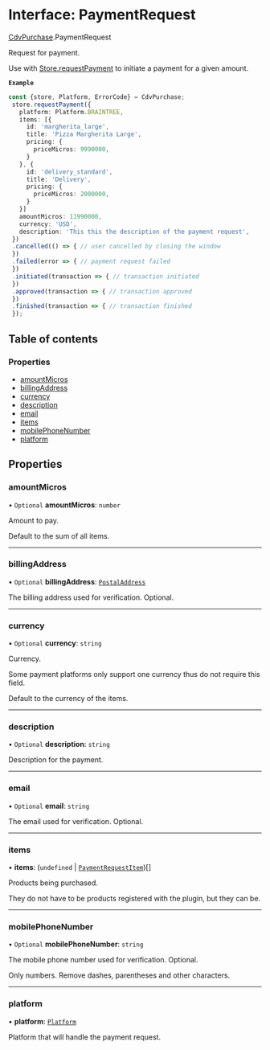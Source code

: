 # Interface: PaymentRequest

[CdvPurchase](../modules/CdvPurchase.md).PaymentRequest

Request for payment.

Use with [Store.requestPayment](../classes/CdvPurchase.Store.md#requestpayment) to initiate a payment for a given amount.

**`Example`**

```ts
const {store, Platform, ErrorCode} = CdvPurchase;
 store.requestPayment({
   platform: Platform.BRAINTREE,
   items: [{
     id: 'margherita_large',
     title: 'Pizza Margherita Large',
     pricing: {
       priceMicros: 9990000,
     }
   }, {
     id: 'delivery_standard',
     title: 'Delivery',
     pricing: {
       priceMicros: 2000000,
     }
   }]
   amountMicros: 11990000,
   currency: 'USD',
   description: 'This this the description of the payment request',
 })
 .cancelled(() => { // user cancelled by closing the window
 })
 .failed(error => { // payment request failed
 })
 .initiated(transaction => { // transaction initiated
 })
 .approved(transaction => { // transaction approved
 })
 .finished(transaction => { // transaction finished
 });
```

## Table of contents

### Properties

- [amountMicros](CdvPurchase.PaymentRequest.md#amountmicros)
- [billingAddress](CdvPurchase.PaymentRequest.md#billingaddress)
- [currency](CdvPurchase.PaymentRequest.md#currency)
- [description](CdvPurchase.PaymentRequest.md#description)
- [email](CdvPurchase.PaymentRequest.md#email)
- [items](CdvPurchase.PaymentRequest.md#items)
- [mobilePhoneNumber](CdvPurchase.PaymentRequest.md#mobilephonenumber)
- [platform](CdvPurchase.PaymentRequest.md#platform)

## Properties

### amountMicros

• `Optional` **amountMicros**: `number`

Amount to pay.

Default to the sum of all items.

___

### billingAddress

• `Optional` **billingAddress**: [`PostalAddress`](CdvPurchase.PostalAddress.md)

The billing address used for verification. Optional.

___

### currency

• `Optional` **currency**: `string`

Currency.

Some payment platforms only support one currency thus do not require this field.

Default to the currency of the items.

___

### description

• `Optional` **description**: `string`

Description for the payment.

___

### email

• `Optional` **email**: `string`

The email used for verification. Optional.

___

### items

• **items**: (`undefined` \| [`PaymentRequestItem`](CdvPurchase.PaymentRequestItem.md))[]

Products being purchased.

They do not have to be products registered with the plugin, but they can be.

___

### mobilePhoneNumber

• `Optional` **mobilePhoneNumber**: `string`

The mobile phone number used for verification. Optional.

Only numbers. Remove dashes, parentheses and other characters.

___

### platform

• **platform**: [`Platform`](../enums/CdvPurchase.Platform.md)

Platform that will handle the payment request.
